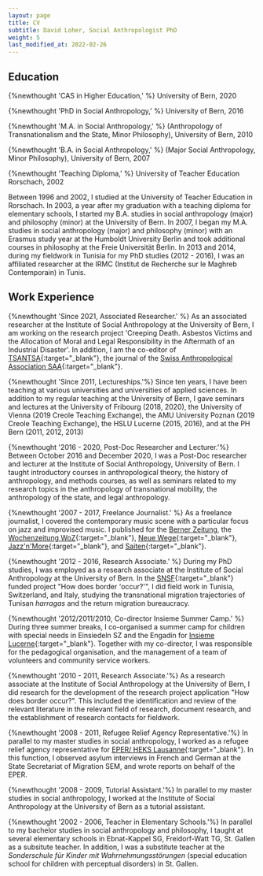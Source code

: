 ```yaml
---
layout: page
title: CV
subtitle: David Loher, Social Anthropologist PhD
weight: 5
last_modified_at: 2022-02-26
---
```


## Education
{%newthought 'CAS in Higher Education,' %} University of Bern, 2020

{%newthought 'PhD in Social Anthropology,' %} University of Bern, 2016

{%newthought 'M.A. in Social Anthropology,' %} (Anthropology of Transnationalism and the State, Minor Philosophy), University of Bern, 2010

{%newthought 'B.A. in Social Anthropology,' %} (Major Social Anthropology, Minor Philosophy), University of Bern, 2007

{%newthought 'Teaching Diploma,' %} University of Teacher Education Rorschach, 2002

Between 1996 and 2002, I studied at the University of Teacher Education in Rorschach. In 2003, a year after my graduation with a teaching diploma for elementary schools, I started my B.A. studies in social anthropology (major) and philosophy (minor) at the University of Bern. In 2007, I began my M.A. studies in social anthropology (major) and philosophy (minor) with an Erasmus study year at the Humboldt University Berlin and took additional courses in philosophy at the Freie Universität Berlin. In 2013 and 2014, during my fieldwork in Tunisia for my PhD studies (2012 - 2016), I was an affiliated researcher at the IRMC (Institut de Recherche sur le Maghreb Contemporain) in Tunis.

## Work Experience
{%newthought 'Since 2021, Associated Researcher.' %} As an associated researcher at the Institute of Social Anthropology at the University of Bern, I am working on the research project 'Creeping Death. Asbestos Victims and the Allocation of Moral and Legal Responsibility in the Aftermath of an Industrial Disaster'. In addition, I am the co-editor of [TSANTSA](http://www.bop.unibe.ch/tsantsa){:target="_blank"}, the journal of the [Swiss Anthropological Association SAA](https://www.sagw.ch/seg){:target="_blank"}.

{%newthought 'Since 2011, Lectureships.'%} Since ten years, I have been teaching at various universities and universities of applied sciences. In addition to my regular teaching at the University of Bern, I gave seminars and lectures at the University of Fribourg (2018, 2020), the University of Vienna (2019 Creole Teaching Exchange), the AMU University Poznan (2019 Creole Teaching Exchange), the HSLU Lucerne (2015, 2016), and at the PH Bern (2011, 2012, 2013)

{%newthought '2016 - 2020, Post-Doc Researcher and Lecturer.'%} Between October 2016 and December 2020, I was a Post-Doc researcher and lecturer at the Institute of Social Anthropology, University of Bern. I taught introductory courses in anthropological theory, the history of anthropology, and methods courses, as well as seminars related to my research topics in the anthropology of transnational mobility, the anthropology of the state, and legal anthropology.

{%newthought '2007 - 2017, Freelance Journalist.' %} As a freelance journalist, I covered the contemporary music scene with a particular focus on jazz and improvised music. I published for the [Berner Zeitung](https://www.bernerzeitung.ch), the [Wochenzeitung WoZ](https://woz.ch){:target="_blank"}, [Neue Wege](https://www.neuewege.ch){:target="_blank"}, [Jazz'n'More](https://www.jazznmore.ch){:target="_blank"}, and [Saiten](https://www.saiten.ch){:target="_blank"}.

{%newthought '2012 - 2016, Research Associate.' %} During my PhD studies, I was employed as a research associate at the Institute of Social Anthropology at the University of Bern. In the [SNSF](http://www.snf.ch){:target="_blank"} funded project "How does border 'occur?'", I did field work in Tunisia, Switzerland, and Italy, studying the transnational migration trajectories of Tunisan *harragas* and the return migration bureaucracy.

{%newthought '2012/2011/2010, Co-director Insieme Summer Camp.' %} During three summer breaks, I co-organised a summer camp for children with special needs in Einsiedeln SZ and the Engadin for [Insieme Lucerne](http://www.insieme-luzern.ch){:target="_blank"}. Together with my co-director, I was responsible for the pedagogical organisation, and the management of a team of volunteers and community service workers.

{%newthought '2010 - 2011, Research Associate.'%} As a research associate at the Institute of Social Anthropology at the University of Bern, I did research for the development of the research project application "How does border occur?". This included the identification and review of the relevant literature in the relevant field of research, document research, and the establishment of research contacts for fieldwork.

{%newthought '2008 - 2011, Refugee Relief Agency Representative.'%} In parallel to my master studies in social anthropology, I worked as a refugee relief agency representative for [EPER/ HEKS Lausanne](https://www.eper.ch/){:target="_blank"}. In this function, I observed asylum interviews in French and German at the State Secretariat of Migration SEM, and wrote reports on behalf of the EPER.

{%newthought '2008 - 2009, Tutorial Assistant.'%} In parallel to my master studies in social anthropology, I worked at the Institute of Social Anthropology at the University of Bern as a tutorial assistant.

{%newthought '2002 - 2006, Teacher in Elementary Schools.'%} In parallel to my bachelor studies in social anthropology and philosophy, I taught at several elementary schools in Ebnat-Kappel SG, Freidorf-Watt TG, St. Gallen as a subsitute teacher. In addition, I was a substitute teacher at the *Sonderschule für Kinder mit Wahrnehmungsstörungen* (special education school for children with perceptual disorders) in St. Gallen.
